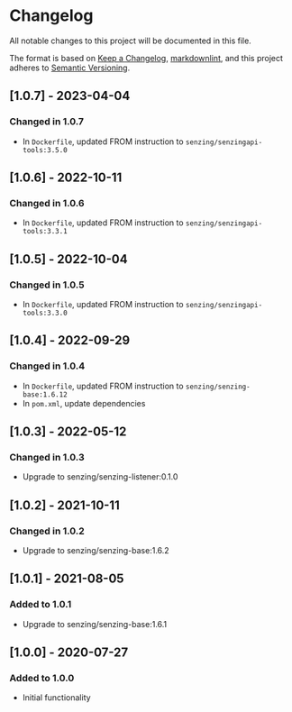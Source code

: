 # Changelog

All notable changes to this project will be documented in this file.

The format is based on [Keep a Changelog](https://keepachangelog.com/en/1.0.0/),
[markdownlint](https://dlaa.me/markdownlint/),
and this project adheres to [Semantic Versioning](https://semver.org/spec/v2.0.0.html).

## [1.0.7] - 2023-04-04

### Changed in 1.0.7

- In `Dockerfile`, updated FROM instruction to `senzing/senzingapi-tools:3.5.0`

## [1.0.6] - 2022-10-11

### Changed in 1.0.6

- In `Dockerfile`, updated FROM instruction to `senzing/senzingapi-tools:3.3.1`

## [1.0.5] - 2022-10-04

### Changed in 1.0.5

- In `Dockerfile`, updated FROM instruction to `senzing/senzingapi-tools:3.3.0`

## [1.0.4] - 2022-09-29

### Changed in 1.0.4

- In `Dockerfile`, updated FROM instruction to `senzing/senzing-base:1.6.12`
- In `pom.xml`, update dependencies

## [1.0.3] - 2022-05-12

### Changed in 1.0.3

- Upgrade to senzing/senzing-listener:0.1.0

## [1.0.2] - 2021-10-11

### Changed in 1.0.2

- Upgrade to senzing/senzing-base:1.6.2

## [1.0.1] - 2021-08-05

### Added to 1.0.1

- Upgrade to senzing/senzing-base:1.6.1

## [1.0.0] - 2020-07-27

### Added to 1.0.0

- Initial functionality
